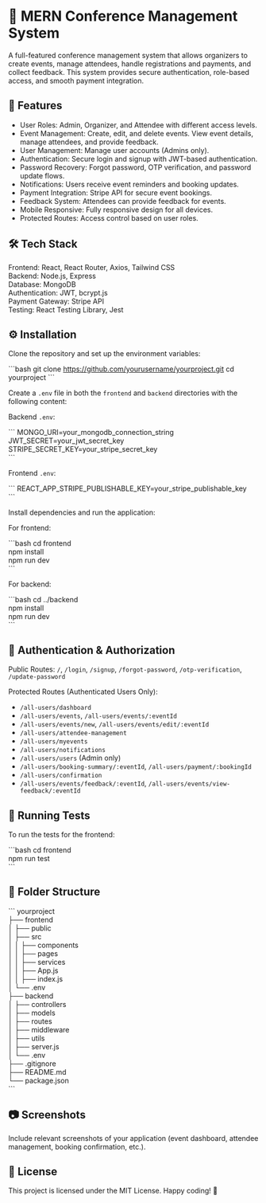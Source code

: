 # 🎉 MERN Conference Management System

A full-featured conference management system that allows organizers to create events, manage attendees, handle registrations and payments, and collect feedback. This system provides secure authentication, role-based access, and smooth payment integration.

## 🌟 Features

- User Roles: Admin, Organizer, and Attendee with different access levels.
- Event Management: Create, edit, and delete events. View event details, manage attendees, and provide feedback.
- User Management: Manage user accounts (Admins only).
- Authentication: Secure login and signup with JWT-based authentication.
- Password Recovery: Forgot password, OTP verification, and password update flows.
- Notifications: Users receive event reminders and booking updates.
- Payment Integration: Stripe API for secure event bookings.
- Feedback System: Attendees can provide feedback for events.
- Mobile Responsive: Fully responsive design for all devices.
- Protected Routes: Access control based on user roles.

## 🛠 Tech Stack

Frontend: React, React Router, Axios, Tailwind CSS  
Backend: Node.js, Express  
Database: MongoDB  
Authentication: JWT, bcrypt.js  
Payment Gateway: Stripe API  
Testing: React Testing Library, Jest  

## ⚙️ Installation

Clone the repository and set up the environment variables:

\`\`\`bash
git clone https://github.com/yourusername/yourproject.git
cd yourproject
\`\`\`

Create a `.env` file in both the `frontend` and `backend` directories with the following content:

Backend `.env`:

\`\`\`
MONGO_URI=your_mongodb_connection_string  
JWT_SECRET=your_jwt_secret_key  
STRIPE_SECRET_KEY=your_stripe_secret_key  
\`\`\`

Frontend `.env`:

\`\`\`
REACT_APP_STRIPE_PUBLISHABLE_KEY=your_stripe_publishable_key  
\`\`\`

Install dependencies and run the application:

For frontend:

\`\`\`bash
cd frontend  
npm install  
npm run dev  
\`\`\`

For backend:

\`\`\`bash
cd ../backend  
npm install  
npm run dev  
\`\`\`

## 🔐 Authentication & Authorization

Public Routes: `/`, `/login`, `/signup`, `/forgot-password`, `/otp-verification`, `/update-password`

Protected Routes (Authenticated Users Only):

- `/all-users/dashboard`
- `/all-users/events`, `/all-users/events/:eventId`
- `/all-users/events/new`, `/all-users/events/edit/:eventId`
- `/all-users/attendee-management`
- `/all-users/myevents`
- `/all-users/notifications`
- `/all-users/users` (Admin only)
- `/all-users/booking-summary/:eventId`, `/all-users/payment/:bookingId`
- `/all-users/confirmation`
- `/all-users/events/feedback/:eventId`, `/all-users/events/view-feedback/:eventId`

## 🧪 Running Tests

To run the tests for the frontend:

\`\`\`bash
cd frontend  
npm run test  
\`\`\`

## 📂 Folder Structure

\`\`\`
yourproject  
├── frontend  
│   ├── public  
│   ├── src  
│   │   ├── components  
│   │   ├── pages  
│   │   ├── services  
│   │   ├── App.js  
│   │   ├── index.js  
│   └── .env  
├── backend  
│   ├── controllers  
│   ├── models  
│   ├── routes  
│   ├── middleware  
│   ├── utils  
│   ├── server.js  
│   └── .env  
├── .gitignore  
├── README.md  
└── package.json  
\`\`\`

## 📷 Screenshots

Include relevant screenshots of your application (event dashboard, attendee management, booking confirmation, etc.).

## 📄 License

This project is licensed under the MIT License. Happy coding! 🚀
